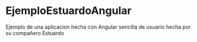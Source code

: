 # EjemploEstuardoAngular
Ejemplo de una aplicacion hecha con Angular sencilla de usuario hecha por su compañero Estuardo
